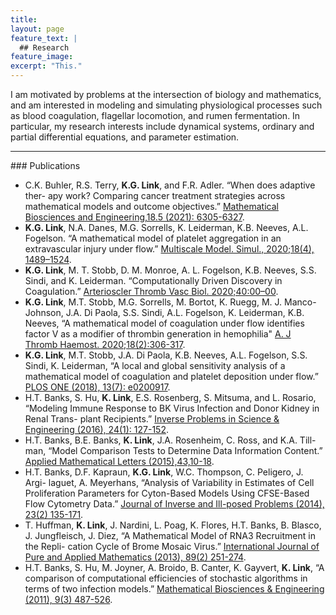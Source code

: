 ```yaml
---
title: 
layout: page
feature_text: |
  ## Research
feature_image: 
excerpt: "This."
---
```


I am motivated by problems at the intersection of biology and mathematics, and am interested in modeling and simulating physiological processes such as blood coagulation, flagellar locomotion, and rumen fermentation. In particular, my research interests include dynamical systems, ordinary and partial differential equations, and parameter estimation.
<hr/>
### Publications

* C.K. Buhler, R.S. Terry, **K.G. Link**, and F.R. Adler. “When does adaptive ther- apy work? Comparing cancer treatment strategies across mathematical models and outcome objectives.” [Mathematical Biosciences and Engineering,18.5 (2021): 6305-6327](https://doi.org/10.3934/mbe.2021315).  
* **K.G. Link**, N.A. Danes, M.G. Sorrells, K. Leiderman, K.B. Neeves, A.L. Fogelson. “A mathematical model of platelet aggregation in an extravascular injury under flow.” [Multiscale Model. Simul., 2020;18(4), 1489–1524](https://doi.org/10.1137/20M1317785).
* **K.G. Link**, M. T. Stobb, D. M. Monroe, A. L. Fogelson, K.B. Neeves, S.S. Sindi, and K. Leiderman. “Computationally Driven Discovery in Coagulation.” [Arterioscler Thromb Vasc Biol. 2020;40:00–00](https://doi.org/10.1161/ATVBAHA.120.314648).
* **K.G. Link**, M.T. Stobb, M.G. Sorrells, M. Bortot, K. Ruegg, M. J. Manco- Johnson, J.A. Di Paola, S.S. Sindi, A.L. Fogelson, K. Leiderman, K.B. Neeves, “A mathematical model of coagulation under flow identifies factor V as a modifier of thrombin generation in hemophilia" [A. J Thromb Haemost. 2020;18(2):306-317]( https://doi.org/10.1111/jth.14653).
* **K.G. Link**, M.T. Stobb, J.A. Di Paola, K.B. Neeves, A.L. Fogelson, S.S. Sindi, K. Leiderman, “A local and global sensitivity analysis of a mathematical model of coagulation and platelet deposition under flow.” [PLOS ONE (2018), 13(7): e0200917](https://doi.org/10.1371/journal.pone.0200917).
* H.T. Banks, S. Hu, **K. Link**, E.S. Rosenberg, S. Mitsuma, and L. Rosario, “Modeling Immune Response to BK Virus Infection and Donor Kidney in Renal Trans- plant Recipients.” [Inverse Problems in Science & Engineering (2016), 24(1): 127-152](https://doi.org/10.1080/17415977.2015.1017484).
* H.T. Banks, B.E. Banks, **K. Link**, J.A. Rosenheim, C. Ross, and K.A. Till- man, “Model Comparison Tests to Determine Data Information Content.” [ Applied Mathematical Letters (2015),43,10-18](https://doi.org/10.1016/j.aml.2014.11.002).
* H.T. Banks, D.F. Kapraun, **K.G. Link**, W.C. Thompson, C. Peligero, J. Argi- laguet, A. Meyerhans, “Analysis of Variability in Estimates of Cell Proliferation Parameters for Cyton-Based Models Using CFSE-Based Flow Cytometry Data.” [Journal of Inverse and Ill-posed Problems (2014), 23(2) 135-171](https://doi.org/10.1515/jiip-2013-0065). 
* T. Huffman, **K. Link**, J. Nardini, L. Poag, K. Flores, H.T. Banks, B. Blasco, J. Jungfleisch, J. Diez, “A Mathematical Model of RNA3 Recruitment in the Repli- cation Cycle of Brome Mosaic Virus.” [International Journal of Pure and Applied Mathematics (2013), 89(2) 251-274](https://doi.org/10.12732/ijpam.v92i1.3).
* H.T. Banks, S. Hu, M. Joyner, A. Broido, B. Canter, K. Gayvert, **K. Link**, “A comparison of computational efficiencies of stochastic algorithms in terms of two infection models.” [Mathematical Biosciences & Engineering (2011), 9(3) 487-526](https://doi.org/10.3934/mbe.2012.9.487).

